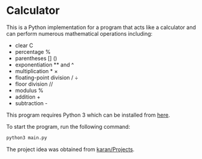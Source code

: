 # Calculator
This is a Python implementation for a program that acts like a calculator and can perform numerous mathematical operations including:
- clear C
- percentage %
- parentheses [] ()
- exponentiation ** and ^
- multiplication * ×
- floating-point division / ÷
- floor division //
- modulus %
- addition +
- subtraction -

This program requires Python 3 which can be installed from [here](https://www.python.org/downloads/).

To start the program, run the following command:
```bash
python3 main.py
```
The project idea was obtained from [karan/Projects](https://github.com/karan/Projects#numbers).

